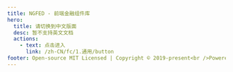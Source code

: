 ```yaml
---
title: NGFED - 前端金融组件库
hero:
  title: 请切换到中文版面
  desc: 暂不支持英文文档
  actions:
    - text: 点击进入
      link: /zh-CN/fc/1.通用/button
footer: Open-source MIT Licensed | Copyright © 2019-present<br />Powered by [dumi](https://d.umijs.org)
---
```


<!--
## Easy to get started

```bash
// Install dependency
npm i ahooks --save

// Use Hooks
import { useRequest } from 'ahooks';
```

## Core Team

<table>
  <tbody>
    <tr>
      <td align="center">
        <a target="_blank" href="https://github.com/alibaba/ice">
          <img
            width="32"
            src="https://img.alicdn.com/tfs/TB1Jd.tb79l0K4jSZFKXXXFjpXa-482-264.png"
          />
          <br>
          <strong>ice</strong>
        </a>
      </td>
      <td align="center">
        <a target="_blank" href="https://github.com/umijs/umi">
          <img
            width="32"
            style="vertical-align: -0.32em; margin-right: 8px;"
            src="https://img.alicdn.com/tfs/TB1fhqaLAT2gK0jSZFkXXcIQFXa-132-130.png"
          />
          <br>
          <strong>umi</strong>
        </a>
      </td>
       <td align="center">
        <a target="_blank" href="https://www.alisports.com/">
          <img
            width="32"
            style="vertical-align: -0.32em; margin-right: 8px;"
            src="https://gw.alicdn.com/tfs/TB13XKjLuL2gK0jSZFmXXc7iXXa-205-59.png"
          />
          <br>
          <strong>Alisports</strong>
        </a>
      </td>
    </tr>
  </tbody>
</table>

## 👥 Feedback

<img src="https://raw.githubusercontent.com/alibaba/hooks/master/dingtalk.jpg" width="300" />
-->
